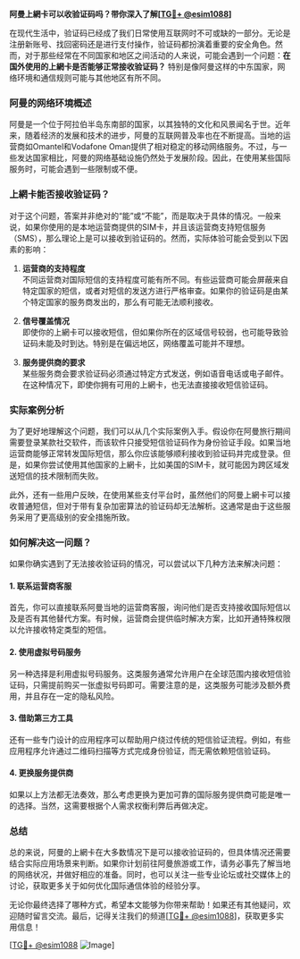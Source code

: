 **阿曼上網卡可以收验证码吗？带你深入了解[[TG💪+ @esim1088](https://t.me/s/esim1088)]**

在现代生活中，验证码已经成了我们日常使用互联网时不可或缺的一部分。无论是注册新账号、找回密码还是进行支付操作，验证码都扮演着重要的安全角色。然而，对于那些经常在不同国家和地区之间活动的人来说，可能会遇到一个问题：**在国外使用的上網卡是否能够正常接收验证码？** 特别是像阿曼这样的中东国家，网络环境和通信规则可能与其他地区有所不同。

### 阿曼的网络环境概述

阿曼是一个位于阿拉伯半岛东南部的国家，以其独特的文化和风景闻名于世。近年来，随着经济的发展和技术的进步，阿曼的互联网普及率也在不断提高。当地的运营商如Omantel和Vodafone Oman提供了相对稳定的移动网络服务。不过，与一些发达国家相比，阿曼的网络基础设施仍然处于发展阶段。因此，在使用某些国际服务时，可能会遇到一些限制或不便。

### 上網卡能否接收验证码？

对于这个问题，答案并非绝对的“能”或“不能”，而是取决于具体的情况。一般来说，如果你使用的是本地运营商提供的SIM卡，并且该运营商支持短信服务（SMS），那么理论上是可以接收到验证码的。然而，实际体验可能会受到以下因素的影响：

1. **运营商的支持程度**  
   不同运营商对国际短信的支持程度可能有所不同。有些运营商可能会屏蔽来自特定国家的短信，或者对短信的发送方进行严格审查。如果你的验证码是由某个特定国家的服务商发出的，那么有可能无法顺利接收。

2. **信号覆盖情况**  
 即使你的上網卡可以接收短信，但如果你所在的区域信号较弱，也可能导致验证码未能及时到达。特别是在偏远地区，网络覆盖可能并不理想。

3. **服务提供商的要求**  
 某些服务商会要求验证码必须通过特定方式发送，例如语音电话或电子邮件。在这种情况下，即使你拥有可用的上網卡，也无法直接接收短信验证码。

### 实际案例分析

为了更好地理解这个问题，我们可以从几个实际案例入手。假设你在阿曼旅行期间需要登录某款社交软件，而该软件只接受短信验证码作为身份验证手段。如果当地运营商能够正常转发国际短信，那么你应该能够顺利接收到验证码并完成登录。但是，如果你尝试使用其他国家的上網卡，比如美国的SIM卡，就可能因为跨区域发送短信的技术限制而失败。

此外，还有一些用户反映，在使用某些支付平台时，虽然他们的阿曼上網卡可以接收普通短信，但对于带有复杂加密算法的验证码却无法解析。这通常是由于这些服务采用了更高级别的安全措施所致。

### 如何解决这一问题？

如果你确实遇到了无法接收验证码的情况，可以尝试以下几种方法来解决问题：

#### 1. 联系运营商客服
首先，你可以直接联系阿曼当地的运营商客服，询问他们是否支持接收国际短信以及是否有其他替代方案。有时候，运营商会提供临时解决方案，比如开通特殊权限以允许接收特定类型的短信。

#### 2. 使用虚拟号码服务
另一种选择是利用虚拟号码服务。这类服务通常允许用户在全球范围内接收短信验证码，只需提前购买一张虚拟号码即可。需要注意的是，这类服务可能涉及额外费用，并且存在一定的隐私风险。

#### 3. 借助第三方工具
还有一些专门设计的应用程序可以帮助用户绕过传统的短信验证流程。例如，有些应用程序允许通过二维码扫描等方式完成身份验证，而无需依赖短信验证码。

#### 4. 更换服务提供商
如果以上方法都无法奏效，那么考虑更换为更加可靠的国际服务提供商可能是唯一的选择。当然，这需要根据个人需求权衡利弊后再做决定。

### 总结

总的来说，阿曼的上網卡在大多数情况下是可以接收验证码的，但具体情况还需要结合实际应用场景来判断。如果你计划前往阿曼旅游或工作，请务必事先了解当地的网络状况，并做好相应的准备。同时，也可以关注一些专业论坛或社交媒体上的讨论，获取更多关于如何优化国际通信体验的经验分享。

无论你最终选择了哪种方式，希望本文能够为你带来帮助！如果还有其他疑问，欢迎随时留言交流。最后，记得关注我们的频道[[TG💪+ @esim1088](https://t.me/s/esim1088)]，获取更多实用信息！

[[TG💪+ @esim1088](https://t.me/s/esim1088) ![Image](https://i.postimg.cc/4NQfJmqS/Snipaste-2025-05-13-00-14-12.png)]